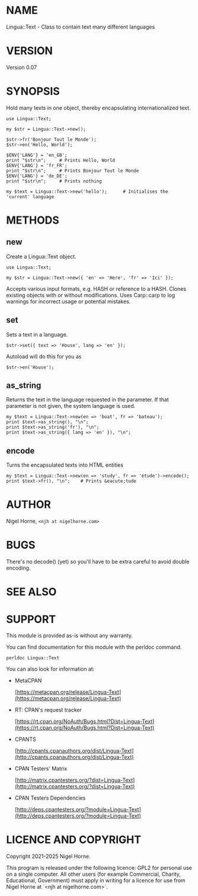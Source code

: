 # NAME

Lingua::Text - Class to contain text many different languages

# VERSION

Version 0.07

# SYNOPSIS

Hold many texts in one object,
thereby encapsulating internationalized text.

    use Lingua::Text;

    my $str = Lingua::Text->new();

    $str->fr('Bonjour Tout le Monde');
    $str->en('Hello, World');

    $ENV{'LANG'} = 'en_GB';
    print "$str\n";     # Prints Hello, World
    $ENV{'LANG'} = 'fr_FR';
    print "$str\n";     # Prints Bonjour Tout le Monde
    $ENV{'LANG'} = 'de_DE';
    print "$str\n";     # Prints nothing

    my $text = Lingua::Text->new('hello');      # Initialises the 'current' language

# METHODS

## new

Create a Lingua::Text object.

    use Lingua::Text;

    my $str = Lingua::Text->new({ 'en' => 'Here', 'fr' => 'Ici' });

Accepts various input formats, e.g. HASH or reference to a HASH.
Clones existing objects with or without modifications.
Uses Carp::carp to log warnings for incorrect usage or potential mistakes.

## set

Sets a text in a language.

    $str->set({ text => 'House', lang => 'en' });

Autoload will do this for you as

    $str->en('House');

## as\_string

Returns the text in the language requested in the parameter.
If that parameter is not given, the system language is used.

    my $text = Lingua::Text->new(en => 'boat', fr => 'bateau');
    print $text->as_string(), "\n";
    print $text->as_string('fr'), "\n";
    print $text->as_string({ lang => 'en' }), "\n";

## encode

Turns the encapsulated texts into HTML entities

    my $text = Lingua::Text->new(en => 'study', fr => 'étude')->encode();
    print $text->fr(), "\n";    # Prints &eacute;tude

# AUTHOR

Nigel Horne, `<njh at nigelhorne.com>`

# BUGS

There's no decode() (yet) so you'll have to be extra careful to avoid
double encoding.

# SEE ALSO

# SUPPORT

This module is provided as-is without any warranty.

You can find documentation for this module with the perldoc command.

    perldoc Lingua::Text

You can also look for information at:

- MetaCPAN

    [https://metacpan.org/release/Lingua-Text](https://metacpan.org/release/Lingua-Text)

- RT: CPAN's request tracker

    [https://rt.cpan.org/NoAuth/Bugs.html?Dist=Lingua-Text](https://rt.cpan.org/NoAuth/Bugs.html?Dist=Lingua-Text)

- CPANTS

    [http://cpants.cpanauthors.org/dist/Lingua-Text](http://cpants.cpanauthors.org/dist/Lingua-Text)

- CPAN Testers' Matrix

    [http://matrix.cpantesters.org/?dist=Lingua-Text](http://matrix.cpantesters.org/?dist=Lingua-Text)

- CPAN Testers Dependencies

    [http://deps.cpantesters.org/?module=Lingua-Text](http://deps.cpantesters.org/?module=Lingua-Text)

# LICENCE AND COPYRIGHT

Copyright 2021-2025 Nigel Horne.

This program is released under the following licence: GPL2 for personal use on
a single computer.
All other users (for example Commercial, Charity, Educational, Government)
must apply in writing for a licence for use from Nigel Horne at \`&lt;njh at nigelhorne.com>\`.
